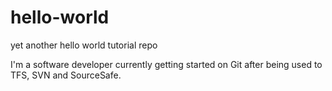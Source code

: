 # hello-world
yet another hello world tutorial repo

I'm a software developer currently getting started on Git after being used to TFS, SVN and SourceSafe.
